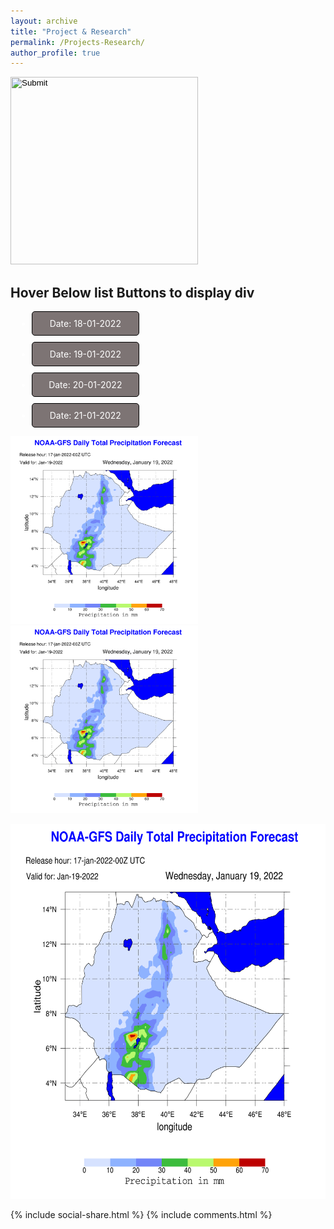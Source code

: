 ```yaml
---
layout: archive
title: "Project & Research"
permalink: /Projects-Research/
author_profile: true
---
```


<head>
<script src="https://github.com/YonSci/yon_academic/blob/e5527b64a5321032a66d062cb7a8c5440ee6eafb/assets/js/plugins/jquery.fitvids.js"></script>
</head>

<head>
<script src="https://github.com/YonSci/yon_academic/blob/e41365ae3f22fb2df522c19bb705a801616eea99/assets/js/plugins/jquery-3.6.0.min.js"></script>
</head>

<input type="image" src="https://github.com/YonSci/yon_academic/blob/master/images/day19.png?raw=true" onMouseOver="this.src='https://github.com/YonSci/yon_academic/blob/master/images/day19.png?raw=true'" onMouseOut="this.src='derp.png'" width="300" height="300" >


<style>
.mymultiplediv{
cursor:pointer;
}
.mymultiplediv{
width: 150px;
border: 1px solid #ccc;
margin: 10px;
padding: 10px;
color: #fff;
border-radius: 5px;
border: 1px solid #000;
background: #7d7474;
text-align: center;
}
.mydiv{
display:none;
padding:10px;
text-align:center;
}
.mydiv img{
margin: 0 auto;
}
.mydiv span{
text-align: center;
background: #ffdede;
padding: 6px 10px;
display: block;
width: 100px;
border: 1px solid #d47c7c;
margin: 8px auto;
}
</style>

<script>
$(document).ready(function(){
$('.mymultiplediv').mouseover(function() {
myvar = this.id;
$("div.mydiv").hide();
$('#div'+myvar).show();
});
});
</script>
<h2 class="text-center heading">Hover Below list Buttons to display div</h2>
<div class="text-center">
<ul class="list-inline">
<li class="mymultiplediv" id="one">Date: 18-01-2022</li>
<li class="mymultiplediv" id="two">Date: 19-01-2022</li>
<li class="mymultiplediv" id="three">Date: 20-01-2022</li>
<li class="mymultiplediv" id="fore">Date: 21-01-2022</li>
</ul>
</div>
<div class="mydiv" id="divone"><img src="https://github.com/YonSci/yon_academic/blob/master/images/day19.png?raw=true" width="300" height="300" alt="Date: 18-01-2022" class="img-responsive img-thumbnail"/><span>Manager</span></div>
<div class="mydiv" id="divtwo"><img src="https://github.com/YonSci/yon_academic/blob/22312f43733f3b9e910941e2cbb1b2a984e4958a/images/day19.png?raw=true" width="300" height="300" alt="Date: 19-01-2022" class="img-responsive img-thumbnail"/><span>HR</span></div>
<div class="mydiv" id="divthree"><img src="https://github.com/YonSci/yon_academic/blob/22312f43733f3b9e910941e2cbb1b2a984e4958a/images/day20.png width="300" height="300" " alt="Date: 20-01-2022" class="img-responsive img-thumbnail"/><span>Developer</span></div>
<div class="mydiv" id="divfore"><img src="https://github.com/YonSci/yon_academic/blob/22312f43733f3b9e910941e2cbb1b2a984e4958a/images/day21.png width="300" height="300" " alt="Date: 21-01-2022" class="img-responsive img-thumbnail"/><span>Designer</span></div>


<a id="home"><img class="image_on" src="https://github.com/YonSci/yon_academic/blob/master/images/day19.png?raw=true" width="300" height="300" alt="logo" /><img class="image_off" src="https://github.com/YonSci/yon_academic/blob/master/images/day19.png?raw=true" width="300" height="300" alt="logo" /></a>

 <div class="responsive">
      <div class="gallery">
        <a>
          <img src="https://github.com/YonSci/yon_academic/blob/master/images/day19.png?raw=true" alt="Cinque Terre" width="600" height="600" caption="This is a sample caption" >
        </a>


{% include social-share.html %}
{% include comments.html %}
